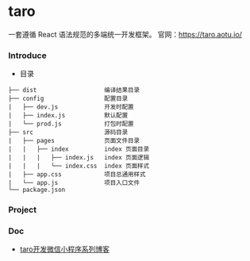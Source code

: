 # taro
一套遵循 React 语法规范的多端统一开发框架。
官网：https://taro.aotu.io/

### Introduce

* 目录
```
├── dist                   编译结果目录
├── config                 配置目录
|   ├── dev.js             开发时配置
|   ├── index.js           默认配置
|   └── prod.js            打包时配置
├── src                    源码目录
|   ├── pages              页面文件目录
|   |   ├── index          index 页面目录
|   |   |   ├── index.js   index 页面逻辑
|   |   |   └── index.css  index 页面样式
|   ├── app.css            项目总通用样式
|   └── app.js             项目入口文件
└── package.json
```



### Project

### Doc

* [taro开发微信小程序系列博客](https://blog.csdn.net/museions/article/details/84132708)
